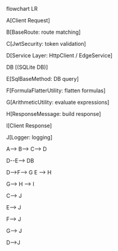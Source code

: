 flowchart LR

A[Client Request]

B[BaseRoute: route matching]

C[JwtSecurity: token validation]

D[Service Layer: HttpClient / EdgeService]

DB [(SQLite DB)]

E[SqlBaseMethod: DB query]

F[FormulaFlatterUtility: flatten formulas]

G[ArithmeticUtility: evaluate expressions]

H[ResponseMessage: build response]

I[Client Response]

J[Logger: logging]

A--> B--> C--> D

D--E--> DB

D-->F--> G
E --> H

G--> H --> I

C--> J

E--> J

F--> J

G--> J

D-->J
